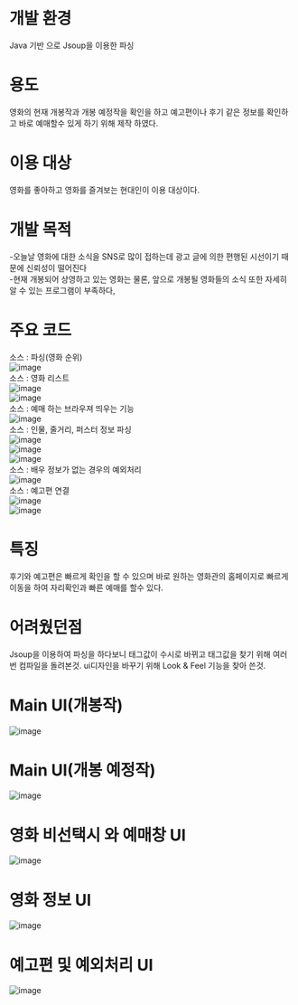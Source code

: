 # 개발 환경
Java 기반 으로 Jsoup을 이용한 파싱

# 용도
영화의 현재 개봉작과 개봉 예정작을 확인을 하고 예고편이나 후기 같은 정보를 확인하고 바로 예매할수 있게 하기 위해 제작 하였다.

# 이용 대상
영화를 좋아하고 영화를 즐겨보는 현대인이 이용 대상이다.

# 개발 목적
-오늘날 영화에 대한 소식을 SNS로 많이 접하는데 광고 글에 의한 편행된 시선이기 때문에 신뢰성이 떨어진다<br>
-현재 개봉되어 상영하고 있는 영화는 물론, 앞으로 개봉될 영화들의 소식 또한 자세히 알 수 있는 프로그램이 부족하다,

# 주요 코드
소스 : 파싱(영화 순위)<br>
![image](https://user-images.githubusercontent.com/38156821/43882906-599d9cfe-9bec-11e8-9686-a73b40d120b3.png)
<br>
소스 : 영화 리스트<br>
![image](https://user-images.githubusercontent.com/38156821/43882922-697e0b40-9bec-11e8-82f1-6ecd15d49f04.png)
<br>![image](https://user-images.githubusercontent.com/38156821/43882930-6d9cbdca-9bec-11e8-8d79-1af52f3fd812.png)
<br>
소스 : 예매 하는 브라우져 띄우는 기능<br>
![image](https://user-images.githubusercontent.com/38156821/43882946-7743d23c-9bec-11e8-8d56-fc2d2461721c.png)
<br>
소스 : 인물, 줄거리, 퍼스터 정보 파싱<br>
![image](https://user-images.githubusercontent.com/38156821/43882950-7f5832a6-9bec-11e8-94d1-03c6bfde3291.png)
<br>![image](https://user-images.githubusercontent.com/38156821/43882954-8169ff84-9bec-11e8-8b5b-b463a60c48ce.png)
<br>![image](https://user-images.githubusercontent.com/38156821/43882959-8494d580-9bec-11e8-8ad9-3f636e942cf1.png)
<br>
소스 : 배우 정보가 없는 경우의 예외처리<br>
![image](https://user-images.githubusercontent.com/38156821/43882965-8a5d13e2-9bec-11e8-930c-cba6c19eb9a5.png)
<br>
소스 : 예고편 연결<br>
![image](https://user-images.githubusercontent.com/38156821/43882974-8f98c16c-9bec-11e8-929d-ba7dd7dff19c.png)
<br>![image](https://user-images.githubusercontent.com/38156821/43882980-936cec28-9bec-11e8-8056-0e3dc3b7be50.png)
<br>

# 특징
후기와 예고편은 빠르게 확인을 할 수 있으며 바로 원하는 영화관의 홈페이지로 빠르게 이동을 하여 자리확인과 빠른 예매를 할수 있다.

# 어려웠던점
Jsoup을 이용하여 파싱을 하다보니 태그값이 수시로 바뀌고 태그값을 찾기 위해 여러번 컴파일을 돌려본것.
ui디자인을 바꾸기 위해 Look & Feel 기능을 찾아 쓴것.

# Main UI(개봉작)
![image](https://user-images.githubusercontent.com/38156821/43883550-6ea4e650-9bee-11e8-993d-6db2f9baf06a.png)

# Main UI(개봉 예정작)
![image](https://user-images.githubusercontent.com/38156821/43883571-8006a5aa-9bee-11e8-9983-aa4f1819f1cf.png)

# 영화 비선택시 와 예매창 UI
![image](https://user-images.githubusercontent.com/38156821/43883583-899f819a-9bee-11e8-961f-a915b5e1db04.png)

# 영화 정보 UI
![image](https://user-images.githubusercontent.com/38156821/43883589-92fde20e-9bee-11e8-9c36-7a594085eb0f.png)

# 예고편 및 예외처리 UI
![image](https://user-images.githubusercontent.com/38156821/43883608-9df86d78-9bee-11e8-88b9-1059948cdb36.png)

